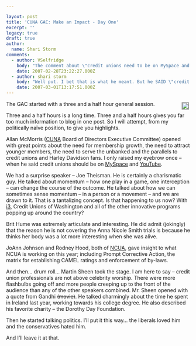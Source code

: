 ```yaml
---

layout: post
title: 'CUNA GAC: Make an Impact - Day One'
excerpt: ''
legacy: true
draft: true
author:
  name: Shari Storm
comments:
  - author: VSelfridge
    body: "The comment about \"credit unions need to be on MySpace and YouTube\" would raise an eyebrow for me too...\r\n\r\nThey can be there - and should - if they have something to say & are ready to support those mediums...\r\n\r\nMaybe what he really means is: Credit Unions (and their Marketing departments) should be aware of GenY social networking sites and new media channels... To help us engage younger members. "
    date: 2007-02-28T23:22:27.000Z
  - author: shari storm
    body: "Well put. I bet that is what he meant. But he SAID \"credit unions should be on myspace and youtube.\" I have visions of board members returning to their credit unions and telling their marketing staff \"we need to be on myspace and youtube\".  But hey, if it gets board members warm to the idea, more power to it. But I, like you, raise my eyebrow about the oversimplicity of that statement. \n\n"
    date: 2007-03-01T13:17:51.000Z
---
```


<p><a href="http://flickr.com/photos/trabian/sets/72157594560158919/"><img src="http://farm1.static.flickr.com/186/405618555_f9ba9eaf1a_m.jpg" style="float:right; border: 2px solid #999999; margin: 4px;" /></a>The <span class="caps">GAC</span> started with a three and a half hour general session.</p>
<p>Three and a half hours is a long time.  Three and a half hours gives you far too much information to blog in one post. So I will attempt, from my politically naïve position, to give you highlights.</p>
<p>Allan McMorris (<a href="http://www.cuna.org"><span class="caps">CUNA</span></a> Board of Directors Executive Committee) opened with great points about the need for membership growth, the need to attract younger members, the need to serve the unbanked and the parallels to credit unions and Harley Davidson fans. I only raised my eyebrow once &#8211; when he said credit unions should be on <a href="http://www.myspace.com">MySpace</a> and <a href="http://www.youtube.com">YouTube</a>.</p>
<p>We had a surprise speaker &#8211; Joe Theisman.  He is certainly a charismatic guy.  He talked about momentum &#8211; how one play in a game, one interception &#8211; can change the course of the outcome.  He talked about how we can sometimes sense momentum &#8211; in a person or a movement &#8211; and we are drawn to it.  That is a tantalizing concept.  Is that happening to us now? With <a href="http://www.filene.org/i3">i3</a>, Credit Unions of Washington and all of the other innovative programs popping up around the country?</p>
<p>Brit Hume was extremely articulate and interesting. He did admit (jokingly) that the reason he is not covering the Anna Nicole Smith trials is because he thinks her body was a lot more interesting when she was alive.</p>
<p>JoAnn Johnson and Rodney Hood, both of <a href="http://www.ncua.gov"><span class="caps">NCUA</span></a>, gave insight to what <span class="caps">NCUA</span> is working on this year; including Prompt Corrective Action, the matrix for establishing <span class="caps">CAMEL</span> ratings and enforcement of by-laws.</p>
<p>And then&#8230; drum roll&#8230; Martin Sheen took the stage.  I am here to say &#8211; credit union professionals are not above celebrity worship. There were more flashbulbs going off and more people creeping up to the front of the audience than any of the other speakers combined.  Mr. Sheen opened with a quote from Gandhi <del>(movie)</del>.  He talked charmingly about the time he spent in Ireland last year, working towards his college degree.  He also described his favorite charity &#8211; the Dorothy Day Foundation.</p>
<p>Then he started talking politics.  I&#8217;ll put it this way&#8230; the liberals loved him and the conservatives hated him.</p>
<p>And I&#8217;ll leave it at that.</p>

